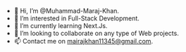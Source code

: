 - 👋 Hi, I’m @Muhammad-Maraj-Khan.
- 👀 I’m interested in Full-Stack Development.
- 🌱 I’m currently learning Next.Js.
- 💞️ I’m looking to collaborate on any type of Web projects.
- 📫 Contact me on mairajkhan11345@gmail.com.

<!---
Muhammad-Maraj-Khan/Muhammad-Maraj-Khan is a ✨ special ✨ repository because its `README.md` (this file) appears on your GitHub profile.
You can click the Preview link to take a look at your changes.
--->
